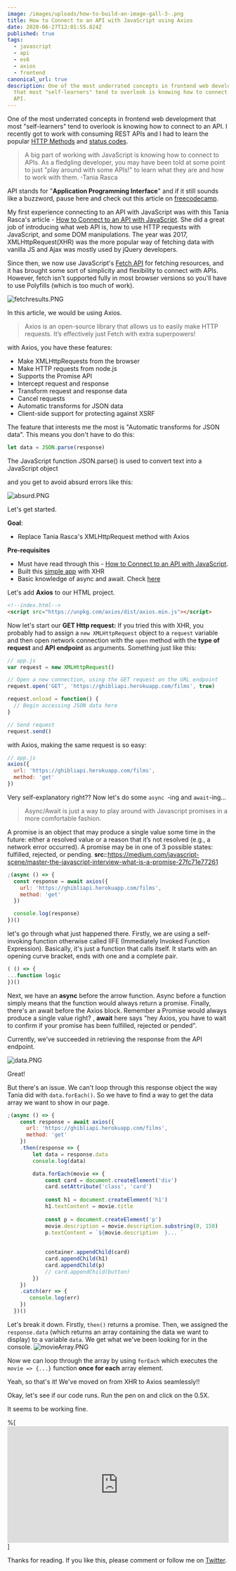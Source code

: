 ```yaml
---
image: /images/uploads/how-to-build-an-image-gall-3-.png
title: How to Connect to an API with JavaScript using Axios
date: 2020-06-27T12:01:55.824Z
published: true
tags:
  - javascript
  - api
  - es6
  - axios
  - frontend
canonical_url: true
description: One of the most underrated concepts in frontend web development
  that most "self-learners" tend to overlook is knowing how to connect to an
  API.
---
```

One of the most underrated concepts in frontend web development that most "self-learners" tend to overlook is knowing how to connect to an API.
I recently got to work with consuming REST APIs and I had to learn the popular  [HTTP Methods](https://restfulapi.net/http-methods/) and  [status codes](https://restfulapi.net/http-status-codes/). 

> A big part of working with JavaScript is knowing how to connect to APIs. As a fledgling developer, you may have been told at some point to just "play around with some APIs!" to learn what they are and how to work with them. -Tania Rasca

API stands for "**Application Programming Interface**" and if it still sounds like a buzzword, pause here and check out this article on  [freecodecamp](https://www.freecodecamp.org/news/what-is-an-api-in-english-please-b880a3214a82/).

My first experience connecting to an API with JavaScript was with this Tania Rasca's article -  [How to Connect to an API with JavaScript](https://www.taniarascia.com/how-to-connect-to-an-api-with-javascript/). She did a great job of introducing what web API is, how to use HTTP requests with JavaScript, and some DOM manipulations. The year was 2017, XMLHttpRequest(XHR) was the more popular way of fetching data with vanilla JS and Ajax was mostly used by jQuery developers.


Since then, we now use JavaScript's [ Fetch API](https://developer.mozilla.org/en-US/docs/Web/API/Fetch_API)  for fetching resources, and it has brought some sort of simplicity and flexibility to connect with APIs. However, fetch isn't supported fully in most browser versions so you'll have to use Polyfills (which is too much of work).

![fetchresults.PNG](https://cdn.hashnode.com/res/hashnode/image/upload/v1574378686474/iq8tjQ1bp.png)

In this article, we would be using Axios.

> Axios is an open-source library that allows us to easily make HTTP requests. It’s effectively just Fetch with extra superpowers!

with Axios, you have these features:
- Make XMLHttpRequests from the browser
- Make HTTP requests from node.js
- Supports the Promise API
- Intercept request and response
- Transform request and response data
- Cancel requests
- Automatic transforms for JSON data
- Client-side support for protecting against XSRF

The feature that interests me the most is "Automatic transforms for JSON data".
This means you don't have to do this:
```javascript
let data = JSON.parse(response)
```
> 
The JavaScript function JSON.parse() is used to convert text into a JavaScript object

and you get to avoid absurd errors like this:

![absurd.PNG](https://cdn.hashnode.com/res/hashnode/image/upload/v1574382317953/Vh5dN0xPJ.png)
 
Let's get started.

**Goal**:
- Replace Tania Rasca's XMLHttpRequest method with Axios

**Pre-requisites**
- Must have read through this - [How to Connect to an API with JavaScript](https://www.taniarascia.com/how-to-connect-to-an-api-with-javascript/). 
- Built this  [simple app](https://taniarascia.github.io/sandbox/ghibli/)  with XHR
- Basic knowledge of async and await. Check  [here](https://javascript.info/async-await) 

Let's add **Axios** to our HTML project.
```html
<!--index.html-->
<script src="https://unpkg.com/axios/dist/axios.min.js"></script>
```
Now let's start our **GET Http request:** 
If you tried this with XHR, you probably had to assign a ```new XMLHttpRequest``` object to a ```request``` variable and then open network connection with the ```open``` method with the **type of request** and **API endpoint** as arguments. 
Something just like this: 
```javascript
// app.js
var request = new XMLHttpRequest()

// Open a new connection, using the GET request on the URL endpoint
request.open('GET', 'https://ghibliapi.herokuapp.com/films', true)

request.onload = function() {
  // Begin accessing JSON data here
}

// Send request
request.send()
```
with Axios, making the same request is so easy:
```javascript
// app.js
axios({
  url: 'https://ghibliapi.herokuapp.com/films',
  method: 'get'
})
```
Very self-explanatory right??
Now let's do some ```async ```-ing and ```await```-ing...

> Async/Await is just a way to play around with Javascript promises in a more comfortable fashion. 


> 
A promise is an object that may produce a single value some time in the future: either a resolved value or a reason that it’s not resolved (e.g., a network error occurred). A promise may be in one of 3 possible states: fulfilled, rejected, or pending.
**src:**:https://medium.com/javascript-scene/master-the-javascript-interview-what-is-a-promise-27fc71e77261

```javascript
;(async () => {
  const response = await axios({
    url: 'https://ghibliapi.herokuapp.com/films',
    method: 'get'
  })

  console.log(response)
})()
```
let's go through what just happened there. 
Firstly, we are using a self-invoking function otherwise called IIFE (Immediately Invoked Function Expression). Basically, it's just a function that calls itself. It starts with an opening curve bracket, ends with one and a complete pair.

```javascript
( () => {
...function logic
})()
```

Next, we have an **async** before the arrow function. Async before a function simply means that the function would always return a promise.
Finally, there's an await before the Axios block. Remember a Promise would always produce a single value right? , **await** here says "hey Axios, you have to wait to confirm if your promise has been fulfilled, rejected or pended". 

Currently, we've succeeded in retrieving the response from the API endpoint.

![data.PNG](https://cdn.hashnode.com/res/hashnode/image/upload/v1574384312217/2nNfWn29i.png)

Great!

But there's an issue. We can't loop through this response object the way Tania did with ```data.forEach()```. So we have to find a way to get the data array we want to show in our page. 

```javascript
;(async () => {
    const response = await axios({
      url: 'https://ghibliapi.herokuapp.com/films',
      method: 'get'
    })
    .then(response => {
        let data = response.data
        console.log(data)

        data.forEach(movie => {
            const card = document.createElement('div')
            card.setAttribute('class', 'card')
    
            const h1 = document.createElement('h1')
            h1.textContent = movie.title
    
            const p = document.createElement('p')
            movie.description = movie.description.substring(0, 150)
            p.textContent = `${movie.description  }... `
            
    
            container.appendChild(card)
            card.appendChild(h1)
            card.appendChild(p)
            // card.appendChild(button)
        })
    })
    .catch(err => {
       console.log(err)
    })
  })()
``` 
Let's break it down.
Firstly, ```then()``` returns a promise. 
Then, we assigned the ```response.data``` (which returns an array containing the data we want to display) to a variable ```data```. We get what we've been looking for in the console.
![movieArray.PNG](https://cdn.hashnode.com/res/hashnode/image/upload/v1574385300274/K3ok5n5Qa.png)

Now we can loop through the array by using ```forEach``` which executes the ```movie => {...}``` function **once for each** array element.

Yeah, so that's it! 
We've moved on from XHR to Axios seamlessly!! 

Okay, let's see if our code runs. Run the pen on and click on the 0.5X.

It seems to be working fine.

%[<iframe height="265" style="width: 100%;" scrolling="no" title="XWWQmWG" src="https://codepen.io/samtech23/embed/XWWQmWG?height=265&theme-id=default&default-tab=css,result" frameborder="no" allowtransparency="true" allowfullscreen="true">
  See the Pen <a href='https://codepen.io/samtech23/pen/XWWQmWG'>XWWQmWG</a> by Samuel Umoren
  (<a href='https://codepen.io/samtech23'>@samtech23</a>) on <a href='https://codepen.io'>CodePen</a>.
</iframe>]


Thanks for reading. If you like this, please comment or follow me on  [Twitter](https://twitter.com/SamuelUmoren16). 